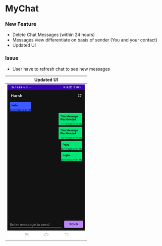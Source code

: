 # MyChat
### New Feature
* Delete Chat Messages (within 24 hours)
* Messages view differentiate on basis of sender (You and your contact)
* Updated UI
### Issue
* User have to refresh chat to see new messages

| Updated UI | 
|:----------------:|
| <img src="https://github.com/Coder481/CDN/blob/main/My%20Chat/v2/update_ui.jpg" width="250" height="500"/>

